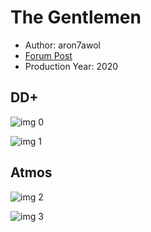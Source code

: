 # The Gentlemen

* Author: aron7awol
* [Forum Post](https://www.avsforum.com/threads/bass-eq-for-filtered-movies.2995212/post-59405430)
* Production Year: 2020

## DD+

![img 0](https://i.imgur.com/AlJBq0s.jpg)

![img 1](https://i.imgur.com/15LASaH.png)

## Atmos

![img 2](https://i.imgur.com/3rxTikT.jpg)

![img 3](https://i.imgur.com/wD0VrNW.png)

